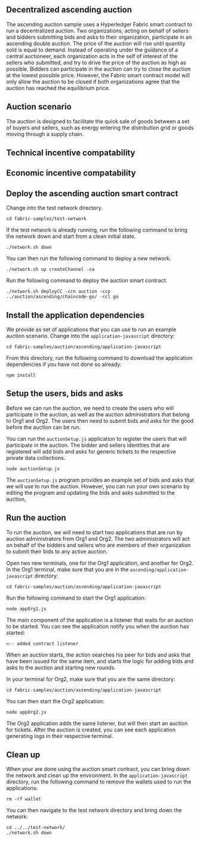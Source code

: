 ## Decentralized ascending auction

The ascending auction sample uses a Hyperledger Fabric smart contract to run a decentralized auction. Two organizations, acting on behalf of sellers and bidders submitting bids and asks to their organization, participate in an ascending double auction. The price of the auction will rise until quantity sold is equal to demand. Instead of operating under the guidance of a central auctioneer, each organization acts in the self of interest of the sellers who submitted, and try to drive the price of the auction as high as possible. Bidders can participate in the auction can try to close the auction at the lowest possible price. However, the Fabric smart contract model will only allow the auction to be closed if both organizations agree that the auction has reached the equilibrium price.

## Auction scenario

The auction is designed to facilitate the quick sale of goods between a set of buyers and sellers, such as energy entering the distribution grid or goods moving through a supply chain.


## Technical incentive compatability


## Economic incentive compatability




## Deploy the ascending auction smart contract

Change into the test network directory.
```
cd fabric-samples/test-network
```

If the test network is already running, run the following command to bring the network down and start from a clean initial state.
```
./network.sh down
```

You can then run the following command to deploy a new network.
```
./network.sh up createChannel -ca
```

Run the following command to deploy the auction smart contract.
```
./network.sh deployCC -ccn auction -ccp ../auction/ascending/chaincode-go/ -ccl go
```

## Install the application dependencies

We provide as set of applications that you can use to run an example auction scenario. Change into the `application-javascript` directory:
```
cd fabric-samples/auction/ascending/application-javascript
```

From this directory, run the following command to download the application dependencies if you have not done so already:
```
npm install
```

## Setup the users, bids and asks

Before we can run the auction, we need to create the users who will participate in the auction, as well as the auction administrators that belong to Org1 and Org2. The users then need to submit bids and asks for the good before the auction can be run.

You can run the `auctionSetup.js` application to register the users that will participate in the auction. The bidder and sellers identities that are registered will add bids and asks for generic tickets to the respective private data collections.
```
node auctionSetup.js
```

The `auctionSetup.js` program provides an example set of bids and asks that we will use to run the auction. However, you can run your own scenario by editing the program and updating the bids and asks submitted to the auction,


## Run the auction

To run the auction, we will need to start two applications that are run by auction administrators from Org1 and Org2. The two administrators will act on behalf of the bidders and sellers who are members of their organization to submit their bids to any active auction.

Open two new terminals, one for the Org1 application, and another for Org2. In the Org1 terminal, make sure that you are in the `ascending/application-javascript` directory:
```
cd fabric-samples/auction/ascending/application-javascript
```

Run the following command to start the Org1 application:
```
node appOrg1.js
```

The main component of the application is a listener that waits for an auction to be started. You can see the application notify you when the auction has started:
```
<-- added contract listener
```

When an auction starts, the action searches his peer for bids and asks that have been issued for the same item, and starts the logic for adding bids and asks to the auction and starting new rounds.

In your terminal for Org2, make sure that you are the same directory:

```
cd fabric-samples/auction/ascending/application-javascript
```

You can then start the Org2 application:
```
node appOrg2.js
```

The Org2 application adds the same listener, but will then start an auction for tickets. After the auction is created, you can see each application generating logs in their respective terminal.

## Clean up

When your are done using the auction smart contract, you can bring down the network and clean up the environment. In the `application-javascript` directory, run the following command to remove the wallets used to run the applications:
```
rm -rf wallet
```

You can then navigate to the test network directory and bring down the network:
````
cd ../../test-network/
./network.sh down
````
